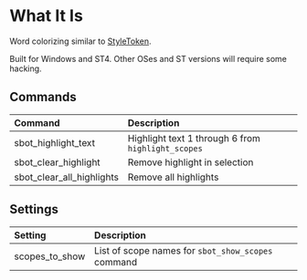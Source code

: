 # What It Is
Word colorizing similar to [StyleToken](https://github.com/vcharnahrebel/style-token).

Built for Windows and ST4. Other OSes and ST versions will require some hacking.

## Commands
| Command                  | Description |
|:--------                 |:-------     |
| sbot_highlight_text      | Highlight text 1 through 6 from `highlight_scopes` |
| sbot_clear_highlight     | Remove highlight in selection |
| sbot_clear_all_highlights| Remove all highlights |

## Settings
| Setting                  | Description |
|:--------                 |:-------     |
| scopes_to_show           | List of scope names for `sbot_show_scopes` command |

